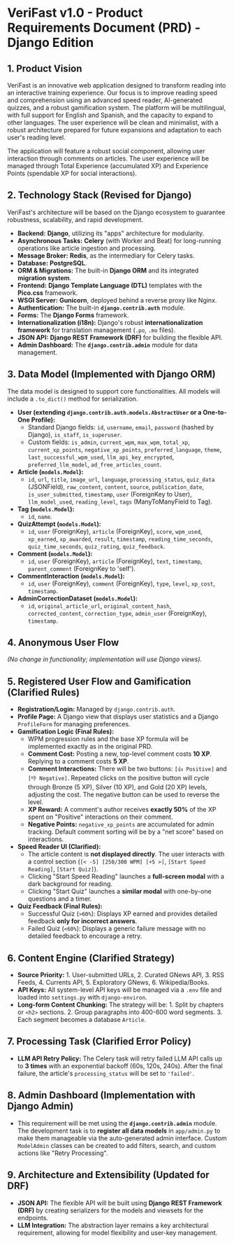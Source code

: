 # VeriFast v1.0 - Product Requirements Document (PRD) - Django Edition

## 1. Product Vision
VeriFast is an innovative web application designed to transform reading into an interactive training experience. Our focus is to improve reading speed and comprehension using an advanced speed reader, AI-generated quizzes, and a robust gamification system. The platform will be multilingual, with full support for English and Spanish, and the capacity to expand to other languages. The user experience will be clean and minimalist, with a robust architecture prepared for future expansions and adaptation to each user's reading level.

The application will feature a robust social component, allowing user interaction through comments on articles. The user experience will be managed through Total Experience (accumulated XP) and Experience Points (spendable XP for social interactions).

## 2. Technology Stack (Revised for Django)
VeriFast's architecture will be based on the Django ecosystem to guarantee robustness, scalability, and rapid development.
*   **Backend:** **Django**, utilizing its "apps" architecture for modularity.
*   **Asynchronous Tasks:** **Celery** (with Worker and Beat) for long-running operations like article ingestion and processing.
*   **Message Broker:** **Redis**, as the intermediary for Celery tasks.
*   **Database:** **PostgreSQL**.
*   **ORM & Migrations:** The built-in **Django ORM** and its integrated **migration system**.
*   **Frontend:** **Django Template Language (DTL)** templates with the **Pico.css** framework.
*   **WSGI Server:** **Gunicorn**, deployed behind a reverse proxy like Nginx.
*   **Authentication:** The built-in **`django.contrib.auth`** module.
*   **Forms:** The **Django Forms** framework.
*   **Internationalization (i18n):** Django's robust **internationalization framework** for translation management (`.po`, `.mo` files).
*   **JSON API:** **Django REST Framework (DRF)** for building the flexible API.
*   **Admin Dashboard:** The **`django.contrib.admin`** module for data management.

## 3. Data Model (Implemented with Django ORM)
The data model is designed to support core functionalities. All models will include a `.to_dict()` method for serialization.

*   **User (extending `django.contrib.auth.models.AbstractUser` or a One-to-One Profile):**
    *   Standard Django fields: `id`, `username`, `email`, `password` (hashed by Django), `is_staff`, `is_superuser`.
    *   Custom fields: `is_admin`, `current_wpm`, `max_wpm`, `total_xp`, `current_xp_points`, `negative_xp_points`, `preferred_language`, `theme`, `last_successful_wpm_used`, `llm_api_key_encrypted`, `preferred_llm_model`, `ad_free_articles_count`.
*   **Article (`models.Model`):**
    *   `id`, `url`, `title`, `image_url`, `language`, `processing_status`, `quiz_data` (JSONField), `raw_content`, `content`, `source`, `publication_date`, `is_user_submitted`, `timestamp`, `user` (ForeignKey to User), `llm_model_used`, `reading_level`, `tags` (ManyToManyField to Tag).
*   **Tag (`models.Model`):**
    *   `id`, `name`.
*   **QuizAttempt (`models.Model`):**
    *   `id`, `user` (ForeignKey), `article` (ForeignKey), `score`, `wpm_used`, `xp_earned`, `xp_awarded`, `result`, `timestamp`, `reading_time_seconds`, `quiz_time_seconds`, `quiz_rating`, `quiz_feedback`.
*   **Comment (`models.Model`):**
    *   `id`, `user` (ForeignKey), `article` (ForeignKey), `text`, `timestamp`, `parent_comment` (ForeignKey to 'self').
*   **CommentInteraction (`models.Model`):**
    *   `id`, `user` (ForeignKey), `comment` (ForeignKey), `type`, `level`, `xp_cost`, `timestamp`.
*   **AdminCorrectionDataset (`models.Model`):**
    *   `id`, `original_article_url`, `original_content_hash`, `corrected_content`, `correction_type`, `admin_user` (ForeignKey), `timestamp`.

## 4. Anonymous User Flow
*(No change in functionality; implementation will use Django views).*

## 5. Registered User Flow and Gamification (Clarified Rules)
*   **Registration/Login:** Managed by `django.contrib.auth`.
*   **Profile Page:** A Django view that displays user statistics and a Django `ProfileForm` for managing preferences.
*   **Gamification Logic (Final Rules):**
    *   WPM progression rules and the base XP formula will be implemented exactly as in the original PRD.
    *   **Comment Cost:** Posting a new, top-level comment costs **10 XP**. Replying to a comment costs **5 XP**.
    *   **Comment Interactions:** There will be two buttons: `[👍 Positive]` and `[👎 Negative]`. Repeated clicks on the positive button will cycle through Bronze (5 XP), Silver (10 XP), and Gold (20 XP) levels, adjusting the cost. The negative button can be used to reverse the level.
    *   **XP Reward:** A comment's author receives **exactly 50%** of the XP spent on "Positive" interactions on their comment.
    *   **Negative Points:** `negative_xp_points` are accumulated for admin tracking. Default comment sorting will be by a "net score" based on interactions.
*   **Speed Reader UI (Clarified):**
    *   The article content is **not displayed directly**. The user interacts with a control section (`[< -5] [250/300 WPM] [+5 >]`, `[Start Speed Reading]`, `[Start Quiz]`).
    *   Clicking "Start Speed Reading" launches a **full-screen modal** with a dark background for reading.
    *   Clicking "Start Quiz" launches a **similar modal** with one-by-one questions and a timer.
*   **Quiz Feedback (Final Rules):**
    *   Successful Quiz (`>60%`): Displays XP earned and provides detailed feedback **only for incorrect answers**.
    *   Failed Quiz (`<60%`): Displays a generic failure message with no detailed feedback to encourage a retry.

## 6. Content Engine (Clarified Strategy)
*   **Source Priority:** 1. User-submitted URLs, 2. Curated GNews API, 3. RSS Feeds, 4. Currents API, 5. Exploratory GNews, 6. Wikipedia/Books.
*   **API Keys:** All system-level API keys will be managed via a `.env` file and loaded into `settings.py` with `django-environ`.
*   **Long-form Content Chunking:** The strategy will be: 1. Split by chapters or `<h2>` sections. 2. Group paragraphs into 400-600 word segments. 3. Each segment becomes a database `Article`.

## 7. Processing Task (Clarified Error Policy)
*   **LLM API Retry Policy:** The Celery task will retry failed LLM API calls up to **3 times** with an exponential backoff (60s, 120s, 240s). After the final failure, the article's `processing_status` will be set to `'failed'`.

## 8. Admin Dashboard (Implementation with Django Admin)
*   This requirement will be met using the **`django.contrib.admin`** module. The development task is to **register all data models** in `app/admin.py` to make them manageable via the auto-generated admin interface. Custom `ModelAdmin` classes can be created to add filters, search, and custom actions like "Retry Processing".

## 9. Architecture and Extensibility (Updated for DRF)
*   **JSON API:** The flexible API will be built using **Django REST Framework (DRF)** by creating serializers for the models and viewsets for the endpoints.
*   **LLM Integration:** The abstraction layer remains a key architectural requirement, allowing for model flexibility and user-key management.